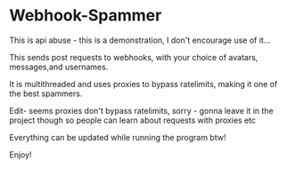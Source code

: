 # Webhook-Spammer

This is api abuse - this is a demonstration, I don't encourage use of it...

This sends post requests to webhooks, with your choice of avatars, messages,and usernames.

It is multithreaded and uses proxies to bypass ratelimits, making it one of the best spammers.

Edit- seems proxies don't bypass ratelimits, sorry - gonna leave it in the project though so people can learn about requests with proxies etc

Everything can be updated while running the program btw!

Enjoy!
